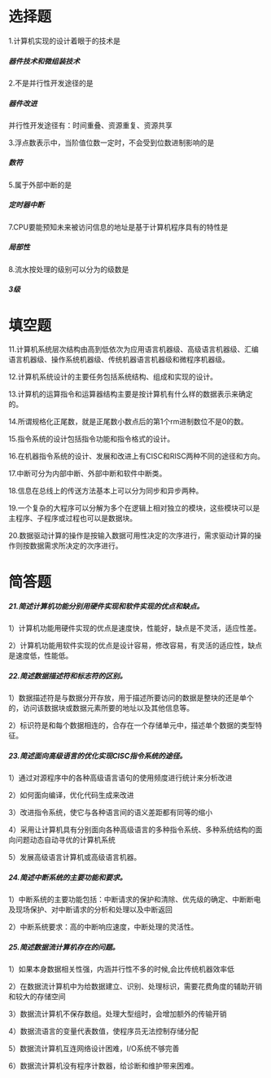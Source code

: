 # 选择题

1.计算机实现的设计着眼于的技术是

##### 器件技术和微组装技术

2.不是并行性开发途径的是

##### 器件改进

并行性开发途径有：时间重叠、资源重复、资源共享

3.浮点数表示中，当阶值位数一定时，不会受到位数进制影响的是

##### 数符

5.属于外部中断的是

##### 定时器中断

7.CPU要能预知未来被访问信息的地址是基于计算机程序具有的特性是

##### 局部性

8.流水按处理的级别可以分为的级数是

##### 3级

# 填空题

11.计算机系统层次结构由高到低依次为应用语言机器级、高级语言机器级、汇编语言机器级、操作系统机器级、传统机器语言机器级和微程序机器级。

12.计算机系统设计的主要任务包括系统结构、组成和实现的设计。

13.计算机的运算指令和运算器结构主要是按计算机有什么样的数据表示来确定的。

14.所谓规格化正尾数，就是正尾数小数点后的第1个rm进制数位不是0的数。

15.指令系统的设计包括指令功能和指令格式的设计。

16.在机器指令系统的设计、发展和改进上有CISC和RISC两种不同的途径和方向。

17.中断可分为内部中断、外部中断和软件中断类。

18.信息在总线上的传送方法基本上可以分为同步和异步两种。

19.一个复杂的大程序可以分解为多个在逻辑上相对独立的模块，这些模块可以是主程序、子程序或过程也可以是数据块。

20.数据驱动计算的操作是按输入数据可用性决定的次序进行，需求驱动计算的操作则按数据需求所决定的次序进行。

# 简答题

##### 21.简述计算机功能分别用硬件实现和软件实现的优点和缺点。

1）计算机功能用硬件实现的优点是速度快，性能好，缺点是不灵活，适应性差。

2）计算机功能用软件实现的优点是设计容易，修改容易，有灵活的适应性，缺点是速度低，性能低。

##### 22.简述数据描述符和标志符的区别。

1）数据描述符是与数据分开存放，用于描述所要访问的数据是整块的还是单个的，访问该数据块或数据元素所要的地址以及其他信息等。

2）标识符是和每个数据相连的，合存在一个存储单元中，描述单个数据的类型特征。

##### 23.简述面向高级语言的优化实现CISC指令系统的途径。

1）通过对源程序中的各种高级语言语句的使用频度进行统计来分析改进

2）如何面向编译，优化代码生成来改进

3）改进指令系统，使它与各种语言间的语义差距都有同等的缩小

4）采用让计算机具有分别面向各种高级语言的多种指令系统、多种系统结构的面向问题动态自动寻优的计算机系统

5）发展高级语言计算机或高级语言机器。

##### 24.简述中断系统的主要功能和要求。

1）中断系统的主要功能包括：中断请求的保护和清除、优先级的确定、中断断电及现场保护、对中断请求的分析和处理以及中断返回

2）中断系统要求：高的中断响应速度，中断处理的灵活性。

##### 25.简述数据流计算机存在的问题。

1）如果本身数据相关性强，内涵并行性不多的时候,会比传统机器效率低

2）在数据流计算机中为给数据建立、识别、处理标识，需要花费角度的辅助开销和较大的存储空间

3）数据流计算机不保存数组。处理大型组时，会增加额外的传输开销

4）数据流语言的变量代表数值，使程序员无法控制存储分配

5）数据流计算机互连网络设计困难，I/O系统不够完善

6）数据流计算机没有程序计数器，给诊断和维护带来困难。